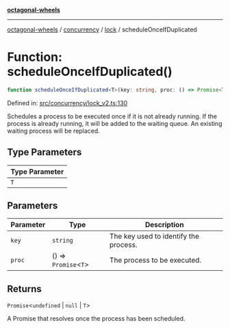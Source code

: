 [**octagonal-wheels**](../../../../../../README.md)

***

[octagonal-wheels](../../../../../../globals.md) / [concurrency](../../../README.md) / [lock](../README.md) / scheduleOnceIfDuplicated

# Function: scheduleOnceIfDuplicated()

```ts
function scheduleOnceIfDuplicated<T>(key: string, proc: () => Promise<T>): Promise<undefined | null | T>;
```

Defined in: [src/concurrency/lock\_v2.ts:130](https://github.com/vrtmrz/octagonal-wheels/blob/main/src/concurrency/lock_v2.ts#L130)

Schedules a process to be executed once if it is not already running.
If the process is already running, it will be added to the waiting queue. An existing waiting process will be replaced.

## Type Parameters

| Type Parameter |
| ------ |
| `T` |

## Parameters

| Parameter | Type | Description |
| ------ | ------ | ------ |
| `key` | `string` | The key used to identify the process. |
| `proc` | () => `Promise`\<`T`\> | The process to be executed. |

## Returns

`Promise`\<`undefined` \| `null` \| `T`\>

A Promise that resolves once the process has been scheduled.
